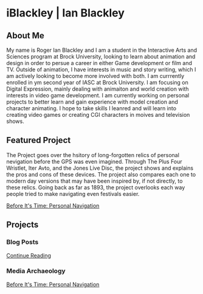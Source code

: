 # iBlackley | Ian Blackley

## About Me

My name is Roger Ian Blackley and I am a student in the Interactive Arts and Sciences program at Brock University, looking to learn about animation and design in order to persue a career in either Game development or film and TV. Outside of animation, I have interests in music and story writing, which I am actively looking to become more involved with both. I am currrently enrolled in ym second year of IASC at Brock University. I am focusing on Digital Expression, mainly dealing with animaiton and world creation with interests in video game development. I am currently working on personal projects to better learn and gain experience with model creation and character animating. I hope to take skills I leanred and will learn into creating video games or creating CGI characters in moives and television shows.

## Featured Project



[](scrolling-gps.jpg)

The Project goes over the hsitory of long-forgotten relics of personal nevigation before the GPS was even imagined. Through The Plus Four Wristlet, Iter Avto, and the Jones Live Disc, the project shows and explains the pros and cons of these devices. The project also compares each one to modern day versions that may have been inspired by, if not directly, to these relics. Going back as far as 1893, the project overlooks each way people tried to make navigating even festivals easier.

[Before It's Time: Personal Navigation](slides-gps.html)

## Projects

### Blog Posts

[Continue Reading](blog)

### Media Archaeology

[Before It's Time: Personal Navigation](slides-gps.html)


